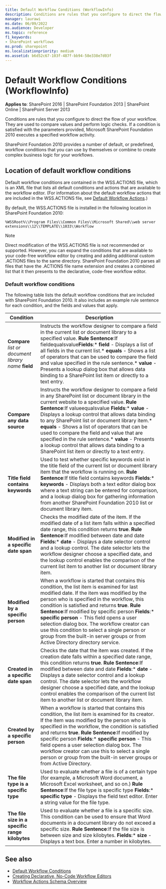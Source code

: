 ```yaml
---
title: Default Workflow Conditions (WorkflowInfo)
description: Conditions are rules that you configure to direct the flow of your workflow.
manager: laurawi
ms.date: 06/09/2022
ms.audience: Developer
ms.topic: reference
f1_keywords:
- SharePoint workflows
ms.prod: sharepoint
ms.localizationpriority: medium
ms.assetid: b6d52c67-103f-487f-bb94-58e338e7d03f
---
```


# Default Workflow Conditions (WorkflowInfo)

**Applies to**: SharePoint 2016 | SharePoint Foundation 2013 | SharePoint Online | SharePoint Server 2013

Conditions are rules that you configure to direct the flow of your workflow. They are used to compare values and perform logic checks. If a condition is satisfied with the parameters provided, Microsoft SharePoint Foundation 2010 executes a specified workflow activity.

SharePoint Foundation 2010 provides a number of default, or predefined, workflow conditions that you can use by themselves or combine to create complex business logic for your workflows.

## Location of default workflow conditions

Default workflow conditions are contained in the WSS.ACTIONS file, which is an XML file that lists all default conditions and actions that are available to the workflow editor. (For information about the default workflow actions that are included in the WSS.ACTIONS file, see [Default Workflow Actions](default-workflow-actions-workflowinfo.md).) 

By default, the WSS.ACTIONS file is installed in the following location in SharePoint Foundation 2010:

```%WSSRoot%\\Program Files\\Common Files\\Microsoft Shared\\web server extensions\\12\\TEMPLATE\\1033\\Workflow```

> [!NOTE] 
> Direct modification of the WSS.ACTIONS file is not recommended or supported. However, you can expand the conditions that are available to your code-free workflow editor by creating and adding additional custom .ACTIONS files to the same directory. SharePoint Foundation 2010 parses all files that have the .ACTIONS file name extension and creates a combined list that it then presents to the declarative, code-free workflow editor.

### Default workflow conditions

The following table lists the default workflow conditions that are included with SharePoint Foundation 2010. It also includes an example rule sentence for each condition, and the fields and values that apply.

  
| Condition | Description |
| --- | --- |
| **Compare** *list or document library name* **field** | Instructs the workflow designer to compare a field in the current list or document library to a specified value. **Rule Sentence**:If fieldequalsvalue**Fields**:* **field** - Displays a list of all fields in the current list.* **equals** - Shows a list of operators that can be used to compare the field and value specified in the rule sentence.* **value** - Presents a lookup dialog box that allows data binding to a SharePoint list item or directly to a text entry. |
| **Compare any data source** | Instructs the workflow designer to compare a field in any SharePoint list or document library in the current website to a specified value. **Rule Sentence**:If valueequalsvalue **Fields**:* **value** - Displays a lookup control that allows data binding to any SharePoint list or document library item.* **equals** - Shows a list of operators that can be used to compare the field and value that are specified in the rule sentence.* **value** - Presents a lookup control that allows data binding to a SharePoint list item or directly to a text entry. |
| **Title field contains keywords** | Used to test whether specific keywords exist in the title field of the current list or document library item that the workflow is running on. **Rule Sentence**:If title field contains keywords **Fields**:* **keywords** - Displays both a text editor dialog box where a text string can be entered for comparison, and a lookup dialog box for gathering information from another SharePoint Foundation 2010 list or document library item. |
| **Modified in a specific date span** | Checks the modified date of the item. If the modified date of a list item falls within a specified date range, this condition returns **true**. **Rule Sentence**:If modified between date and date **Fields:*** **date** - Displays a date selector control and a lookup control. The date selector lets the workflow designer choose a specified date, and the lookup control enables the comparison of the current list item to another list or document library item. |
| **Modified by a specific person** | When a workflow is started that contains this condition, the list item is examined for last modified date. If the item was modified by the person who is specified in the workflow, this condition is satisfied and returns **true**. **Rule Sentence**:If modified by specific person **Fields**:* **specific person** - This field opens a user selection dialog box. The workflow creator can use this condition to select a single person or group from the built-in server groups or from Active Directory directory service. |
| **Created in a specific date span** | Checks the date that the item was created. If the creation date falls within a specified date range, this condition returns **true**. **Rule Sentence**:If modified between date and date **Fields**:* **date** - Displays a date selector control and a lookup control. The date selector lets the workflow designer choose a specified date, and the lookup control enables the comparison of the current list item to another list or document library item. |
| **Created by a specific person** | When a workflow is started that contains this condition, the list item is examined for its creator. If the item was modified by the person who is specified in the workflow, the condition is satisfied and returns **true**. **Rule Sentence**:If modified by specific person **Fields**:* **specific person** - This field opens a user selection dialog box. The workflow creator can use this to select a single person or group from the built-in server groups or from Active Directory. |
| **The file type is a specific type** | Used to evaluate whether a file is of a certain type (for example, a Microsoft Word document, a Microsoft Excel worksheet, and so on.) **Rule Sentence**:If the file type is specific type **Fields**:* **specific type** - Displays the field text editor. Enter a string value for the file type. |
| **The file size in a specific range kilobytes** | Used to evaluate whether a file is a specific size. This condition can be used to ensure that Word documents in a document library do not exceed a specific size. **Rule Sentence**:If the file size is between size and size kilobytes. **Fields**:* **size** - Displays a text box. Enter a number in kilobytes. |

## See also

- [Default Workflow Conditions](default-workflow-conditions-workflowinfo.md)
- [Creating Declarative, No-Code Workflow Editors](https://msdn.microsoft.com/library/office/bb417436.aspx)
- [Workflow Actions Schema Overview](https://msdn.microsoft.com/library/office/bb897626.aspx)








